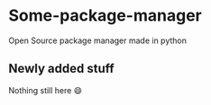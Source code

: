 # Some-package-manager
Open Source package manager made in python

## Newly added stuff
Nothing still here 😄